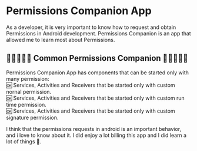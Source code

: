 # Permissions Companion App
As a developer, it is very important to know how to request and obtain Permissions in Android development.  Permissions Companion is an app that allowed me to learn most about Permissions.

## 💙💙💙💙💙 Common Permissions Companion 💙💙💙💙💙
Permissions Companion App has components that can be started only with many permission:<br>
🆗 Services, Activities and Receivers that be started only with custom nornal permission.  
🆗 Services, Activities and Receivers that be started only with custom run time permission.  
🆗 Services, Activities and Receivers that be started only with custom signature permission.  

I think that the permissions requests in android is an important behavior, and i love to know about it. I did enjoy a lot billing this app and I did learn a lot of things 💙.
